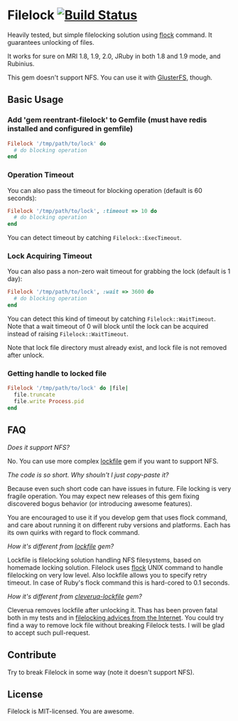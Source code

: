 # Filelock [![Build Status][travis-img-url]][travis-url]

[travis-img-url]: https://travis-ci.org/sheerun/filelock.png
[travis-url]: https://travis-ci.org/sheerun/filelock

Heavily tested, but simple filelocking solution using [flock](http://linux.die.net/man/2/flock) command. It guarantees unlocking of files.

It works for sure on MRI 1.8, 1.9, 2.0, JRuby in both 1.8 and 1.9 mode, and Rubinius.

This gem doesn't support NFS. You can use it with [GlusterFS](http://www.gluster.org/), though.

## Basic Usage
###  Add 'gem reentrant-filelock' to Gemfile (must have redis installed and configured in gemfile)

```ruby
Filelock '/tmp/path/to/lock' do
  # do blocking operation
end
```

### Operation Timeout

You can also pass the timeout for blocking operation (default is 60 seconds):

```ruby
Filelock '/tmp/path/to/lock', :timeout => 10 do
  # do blocking operation
end
```

You can detect timeout by catching `Filelock::ExecTimeout`.

### Lock Acquiring Timeout

You can also pass a non-zero wait timeout for grabbing the lock (default is 1 day):

```ruby
Filelock '/tmp/path/to/lock', :wait => 3600 do
  # do blocking operation
end
```

You can detect this kind of timeout by catching `Filelock::WaitTimeout`.  Note that a wait timeout of 0 will block until the lock can be acquired instead of raising `Filelock::WaitTimeout`.

Note that lock file directory must already exist, and lock file is not removed after unlock.

### Getting handle to locked file


```ruby
Filelock '/tmp/path/to/lock' do |file|
  file.truncate
  file.write Process.pid
end
```

## FAQ

*Does it support NFS?*

No. You can use more complex [lockfile](https://github.com/ahoward/lockfile) gem if you want to support NFS.

*The code is so short. Why shouln't I just copy-paste it?*

Because even such short code can have issues in future. File locking is very fragile operation. You may expect new releases of this gem fixing discovered bogus behavior (or introducing awesome features).

You are encouraged to use it if you develop gem that uses flock command, and care about running it on different ruby versions and platforms. Each has its own quirks with regard to flock command.

*How it's different from [lockfile](https://github.com/ahoward/lockfile) gem?*

Lockfile is filelocking solution handling NFS filesystems, based on homemade locking solution. Filelock uses [flock](http://linux.die.net/man/2/flock) UNIX command to handle filelocking on very low level. Also lockfile allows you to specify retry timeout. In case of Ruby's flock command this is hard-cored to 0.1 seconds.

*How it's different from [cleverua-lockfile](https://github.com/cleverua/lockfile) gem?*

Cleverua removes lockfile after unlocking it. Thas has been proven fatal both in my tests and in [filelocking advices from the Internet](http://world.std.com/~swmcd/steven/tech/flock.html). You could try find a way to remove lock file without breaking Filelock tests. I will be glad to accept such pull-request.

## Contribute

Try to break Filelock in some way (note it doesn't support NFS).

## License

Filelock is MIT-licensed. You are awesome.
